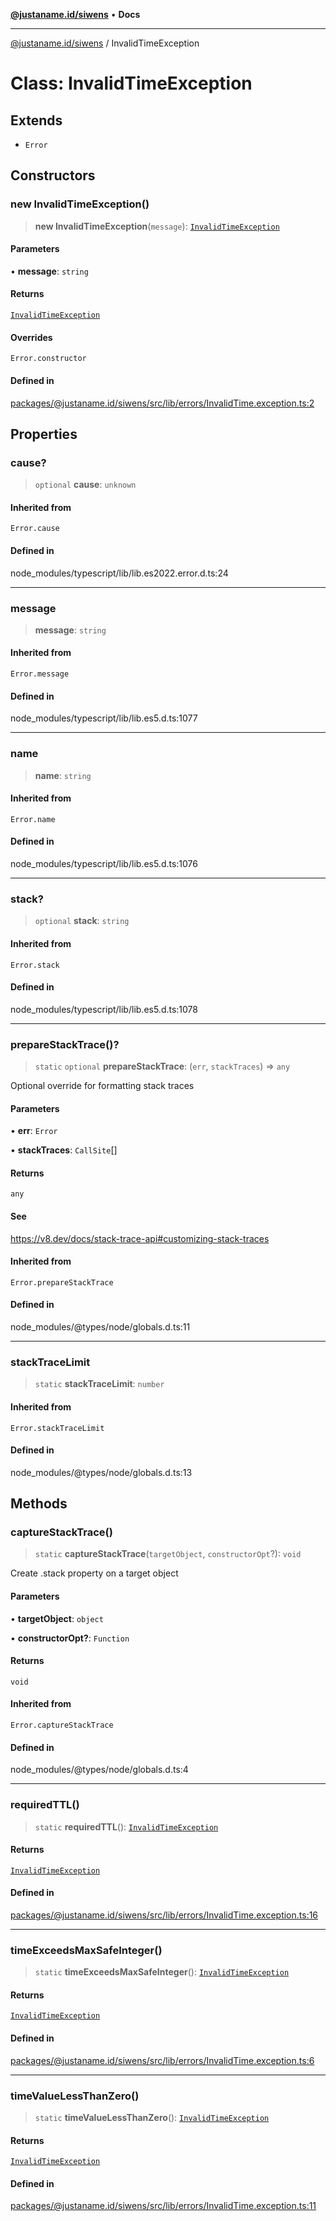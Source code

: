 [**@justaname.id/siwens**](../README.md) • **Docs**

***

[@justaname.id/siwens](../globals.md) / InvalidTimeException

# Class: InvalidTimeException

## Extends

- `Error`

## Constructors

### new InvalidTimeException()

> **new InvalidTimeException**(`message`): [`InvalidTimeException`](InvalidTimeException.md)

#### Parameters

• **message**: `string`

#### Returns

[`InvalidTimeException`](InvalidTimeException.md)

#### Overrides

`Error.constructor`

#### Defined in

[packages/@justaname.id/siwens/src/lib/errors/InvalidTime.exception.ts:2](https://github.com/JustaName-id/JustaName-sdk/blob/dc845c10af242e3ca87d95ef392516ac0bfa8b95/packages/@justaname.id/siwens/src/lib/errors/InvalidTime.exception.ts#L2)

## Properties

### cause?

> `optional` **cause**: `unknown`

#### Inherited from

`Error.cause`

#### Defined in

node\_modules/typescript/lib/lib.es2022.error.d.ts:24

***

### message

> **message**: `string`

#### Inherited from

`Error.message`

#### Defined in

node\_modules/typescript/lib/lib.es5.d.ts:1077

***

### name

> **name**: `string`

#### Inherited from

`Error.name`

#### Defined in

node\_modules/typescript/lib/lib.es5.d.ts:1076

***

### stack?

> `optional` **stack**: `string`

#### Inherited from

`Error.stack`

#### Defined in

node\_modules/typescript/lib/lib.es5.d.ts:1078

***

### prepareStackTrace()?

> `static` `optional` **prepareStackTrace**: (`err`, `stackTraces`) => `any`

Optional override for formatting stack traces

#### Parameters

• **err**: `Error`

• **stackTraces**: `CallSite`[]

#### Returns

`any`

#### See

https://v8.dev/docs/stack-trace-api#customizing-stack-traces

#### Inherited from

`Error.prepareStackTrace`

#### Defined in

node\_modules/@types/node/globals.d.ts:11

***

### stackTraceLimit

> `static` **stackTraceLimit**: `number`

#### Inherited from

`Error.stackTraceLimit`

#### Defined in

node\_modules/@types/node/globals.d.ts:13

## Methods

### captureStackTrace()

> `static` **captureStackTrace**(`targetObject`, `constructorOpt`?): `void`

Create .stack property on a target object

#### Parameters

• **targetObject**: `object`

• **constructorOpt?**: `Function`

#### Returns

`void`

#### Inherited from

`Error.captureStackTrace`

#### Defined in

node\_modules/@types/node/globals.d.ts:4

***

### requiredTTL()

> `static` **requiredTTL**(): [`InvalidTimeException`](InvalidTimeException.md)

#### Returns

[`InvalidTimeException`](InvalidTimeException.md)

#### Defined in

[packages/@justaname.id/siwens/src/lib/errors/InvalidTime.exception.ts:16](https://github.com/JustaName-id/JustaName-sdk/blob/dc845c10af242e3ca87d95ef392516ac0bfa8b95/packages/@justaname.id/siwens/src/lib/errors/InvalidTime.exception.ts#L16)

***

### timeExceedsMaxSafeInteger()

> `static` **timeExceedsMaxSafeInteger**(): [`InvalidTimeException`](InvalidTimeException.md)

#### Returns

[`InvalidTimeException`](InvalidTimeException.md)

#### Defined in

[packages/@justaname.id/siwens/src/lib/errors/InvalidTime.exception.ts:6](https://github.com/JustaName-id/JustaName-sdk/blob/dc845c10af242e3ca87d95ef392516ac0bfa8b95/packages/@justaname.id/siwens/src/lib/errors/InvalidTime.exception.ts#L6)

***

### timeValueLessThanZero()

> `static` **timeValueLessThanZero**(): [`InvalidTimeException`](InvalidTimeException.md)

#### Returns

[`InvalidTimeException`](InvalidTimeException.md)

#### Defined in

[packages/@justaname.id/siwens/src/lib/errors/InvalidTime.exception.ts:11](https://github.com/JustaName-id/JustaName-sdk/blob/dc845c10af242e3ca87d95ef392516ac0bfa8b95/packages/@justaname.id/siwens/src/lib/errors/InvalidTime.exception.ts#L11)
